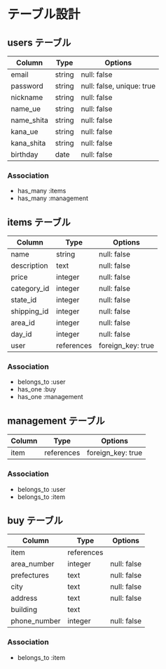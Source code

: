 # テーブル設計

## users テーブル

| Column     | Type   | Options                   |
| ---------- | ------ | ------------------------- |
| email      | string | null: false               |
| password   | string | null: false, unique: true |
| nickname   | string | null: false               |
| name_ue    | string | null: false               |
| name_shita | string | null: false               |
| kana_ue    | string | null: false               |
| kana_shita | string | null: false               |
| birthday   | date   | null: false               |

### Association

- has_many :items
- has_many :management

## items テーブル

| Column      | Type       | Options           |
| ----------- | ---------- | ----------------- |
| name        | string     | null: false       |
| description | text       | null: false       |
| price       | integer    | null: false       |
| category_id | integer    | null: false       |
| state_id    | integer    | null: false       |
| shipping_id | integer    | null: false       |
| area_id     | integer    | null: false       |
| day_id      | integer    | null: false       |
| user        | references | foreign_key: true |

### Association

- belongs_to :user
- has_one :buy
- has_one :management

## management テーブル

| Column         | Type       | Options           |
| -------------- | ---------- | ----------------- |
| item           | references | foreign_key: true |

### Association

- belongs_to :user
- belongs_to :item

## buy テーブル

| Column          | Type       | Options     |
| --------------- | ---------- | ----------- |
| item            | references |             |
| area_number     | integer    | null: false |
| prefectures     | text       | null: false |
| city            | text       | null: false |
| address         | text       | null: false |
| building        | text       |             |
| phone_number    | integer    | null: false |

### Association

- belongs_to :item